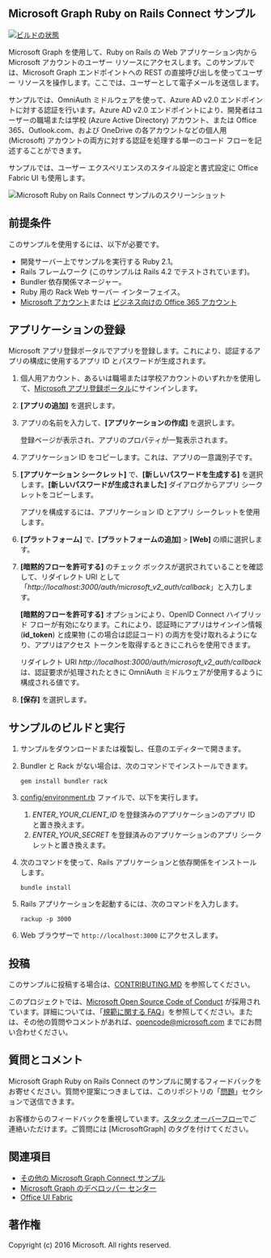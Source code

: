 ## <a name="microsoft-graph-ruby-on-rails-connect-sample"></a>Microsoft Graph Ruby on Rails Connect サンプル

[![ビルドの状態](https://api.travis-ci.org/microsoftgraph/ruby-connect-rest-sample.svg?branch=master)](https://travis-ci.org/microsoftgraph/ruby-connect-rest-sample)

Microsoft Graph を使用して、Ruby on Rails の Web アプリケーション内から Microsoft アカウントのユーザー リソースにアクセスします。このサンプルでは、Microsoft Graph エンドポイントへの REST の直接呼び出しを使ってユーザー リソースを操作します。ここでは、ユーザーとして電子メールを送信します。

サンプルでは、OmniAuth ミドルウェアを使って、Azure AD v2.0 エンドポイントに対する認証を行います。Azure AD v2.0 エンドポイントにより、開発者はユーザーの職場または学校 (Azure Active Directory) アカウント、または Office 365、Outlook.com、および OneDrive の各アカウントなどの個人用 (Microsoft) アカウントの両方に対する認証を処理する単一のコード フローを記述することができます。

サンプルでは、ユーザー エクスペリエンスのスタイル設定と書式設定に Office Fabric UI も使用します。

![Microsoft Ruby on Rails Connect サンプルのスクリーンショット](../readme-images/Microsoft-Graph-Ruby-Connect-UI.png)

## <a name="prerequisites"></a>前提条件

このサンプルを使用するには、以下が必要です。

- 開発サーバー上でサンプルを実行する Ruby 2.1。
- Rails フレームワーク (このサンプルは Rails 4.2 でテストされています)。
- Bundler 依存関係マネージャー。
- Ruby 用の Rack Web サーバー インターフェイス。
- [Microsoft アカウント](https://www.outlook.com/)または [ビジネス向けの Office 365 アカウント](https://msdn.microsoft.com/en-us/office/office365/howto/setup-development-environment#bk_Office365Account)

## <a name="register-the-application"></a>アプリケーションの登録

Microsoft アプリ登録ポータルでアプリを登録します。これにより、認証するアプリの構成に使用するアプリ ID とパスワードが生成されます。

1. 個人用アカウント、あるいは職場または学校アカウントのいずれかを使用して、[Microsoft アプリ登録ポータル](https://apps.dev.microsoft.com/)にサインインします。

2. **[アプリの追加]** を選択します。

3. アプリの名前を入力して、**[アプリケーションの作成]** を選択します。

    登録ページが表示され、アプリのプロパティが一覧表示されます。

4. アプリケーション ID をコピーします。これは、アプリの一意識別子です。

5. **[アプリケーション シークレット]** で、**[新しいパスワードを生成する]** を選択します。**[新しいパスワードが生成されました]** ダイアログからアプリ シークレットをコピーします。

    アプリを構成するには、アプリケーション ID とアプリ シークレットを使用します。

6. **[プラットフォーム]** で、**[プラットフォームの追加]** > **[Web]** の順に選択します。

7. **[暗黙的フローを許可する]** のチェック ボックスが選択されていることを確認して、リダイレクト URI として「*http://localhost:3000/auth/microsoft_v2_auth/callback*」と入力します。

    **[暗黙的フローを許可する]** オプションにより、OpenID Connect ハイブリッド フローが有効になります。これにより、認証時にアプリはサインイン情報 (**id_token**) と成果物 (この場合は認証コード) の両方を受け取れるようになり、アプリはアクセス トークンを取得するときにこれらを使用できます。

    リダイレクト URI *http://localhost:3000/auth/microsoft_v2_auth/callback* は、認証要求が処理されたときに OmniAuth ミドルウェアが使用するように構成される値です。

8. **[保存]** を選択します。

## <a name="build-and-run-the-sample"></a>サンプルのビルドと実行

1. サンプルをダウンロードまたは複製し、任意のエディターで開きます。
1. Bundler と Rack がない場合は、次のコマンドでインストールできます。

    ```
    gem install bundler rack
    ```
2. [config/environment.rb](config/environment.rb) ファイルで、以下を実行します。
    1. *ENTER_YOUR_CLIENT_ID* を登録済みのアプリケーションのアプリ ID と置き換えます。
    2. *ENTER_YOUR_SECRET* を登録済みのアプリケーションのアプリ シークレットと置き換えます。

3. 次のコマンドを使って、Rails アプリケーションと依存関係をインストールします。

    ```
    bundle install
    ```
4. Rails アプリケーションを起動するには、次のコマンドを入力します。

    ```
    rackup -p 3000
    ```
5. Web ブラウザーで ```http://localhost:3000``` にアクセスします。

<a name="contributing"></a>
## <a name="contributing"></a>投稿 ##

このサンプルに投稿する場合は、[CONTRIBUTING.MD](/CONTRIBUTING.md) を参照してください。

このプロジェクトでは、[Microsoft Open Source Code of Conduct](https://opensource.microsoft.com/codeofconduct/) が採用されています。詳細については、「[規範に関する FAQ](https://opensource.microsoft.com/codeofconduct/faq/)」を参照してください。または、その他の質問やコメントがあれば、[opencode@microsoft.com](mailto:opencode@microsoft.com) までにお問い合わせください。

## <a name="questions-and-comments"></a>質問とコメント

Microsoft Graph Ruby on Rails Connect のサンプルに関するフィードバックをお寄せください。質問や提案につきましては、このリポジトリの「[問題](https://github.com/microsoftgraph/ruby-connect-rest-sample/issues)」セクションで送信できます。

お客様からのフィードバックを重視しています。[スタック オーバーフロー](http://stackoverflow.com/questions/tagged/office365+or+microsoftgraph)でご連絡いただけます。ご質問には [MicrosoftGraph] のタグを付けてください。

## <a name="see-also"></a>関連項目

- [その他の Microsoft Graph Connect サンプル](https://github.com/MicrosoftGraph?utf8=%E2%9C%93&query=-Connect)
- [Microsoft Graph のデベロッパー センター](http://graph.microsoft.io)
- [Office UI Fabric](https://github.com/OfficeDev/Office-UI-Fabric)

## <a name="copyright"></a>著作権
Copyright (c) 2016 Microsoft. All rights reserved.

